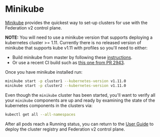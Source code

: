 # Minikube

[Minikube](https://kubernetes.io/docs/getting-started-guides/minikube/) provides the quickest way to set-up clusters for
use with the Federation v2 control plane.

**NOTE:** You will need to use a minikube version that supports deploying a
kubernetes cluster >= 1.11. Currently there is no released version of minikube
that supports kube v1.11 with profiles so you'll need to either:

- Build minikube from master by following these
   [instructions](https://github.com/kubernetes/minikube/blob/master/docs/contributors/build_guide.md).
- Or use a recent CI build such as [this one from PR
   2943](http://storage.googleapis.com/minikube-builds/2943/minikube-linux-amd64).

Once you have minikube installed run:

```bash
minikube start -p cluster1 --kubernetes-version v1.11.0
minikube start -p cluster2 --kubernetes-version v1.11.0
```

Even though the `minikube` cluster has been started, you'll want to verify all
your `minikube` components are up and ready by examining the state of the
kubernetes components in the clusters via:

```bash
kubectl get all --all-namespaces
```

After all pods reach a Running status, you can return to the [User Guide](../userguide.md) to deploy the cluster
registry and Federation v2 control plane.
